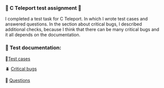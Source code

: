 ### 🚀 C Teleport test assignment 🚀

I completed a test task for C Teleport. 
In which I wrote test cases and answered questions.
In the section about critical bugs, I described additional checks, because I think that there 
can be many critical bugs and it all depends on the documentation.

### 📁 Test documentation:

📝[Test cases]()

🪲 [Critical bugs]()

🔖 [Questions]()


